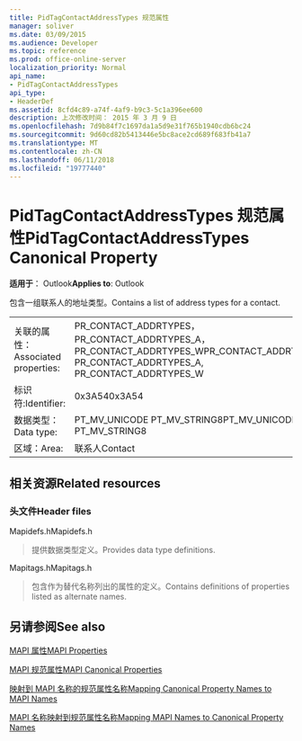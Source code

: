 ```yaml
---
title: PidTagContactAddressTypes 规范属性
manager: soliver
ms.date: 03/09/2015
ms.audience: Developer
ms.topic: reference
ms.prod: office-online-server
localization_priority: Normal
api_name:
- PidTagContactAddressTypes
api_type:
- HeaderDef
ms.assetid: 8cfd4c89-a74f-4af9-b9c3-5c1a396ee600
description: 上次修改时间： 2015 年 3 月 9 日
ms.openlocfilehash: 7d9b84f7c1697da1a5d9e31f765b1940cdb6bc24
ms.sourcegitcommit: 9d60cd82b5413446e5bc8ace2cd689f683fb41a7
ms.translationtype: MT
ms.contentlocale: zh-CN
ms.lasthandoff: 06/11/2018
ms.locfileid: "19777440"
---
```

# <a name="pidtagcontactaddresstypes-canonical-property"></a><span data-ttu-id="03c02-103">PidTagContactAddressTypes 规范属性</span><span class="sxs-lookup"><span data-stu-id="03c02-103">PidTagContactAddressTypes Canonical Property</span></span>

  
  
<span data-ttu-id="03c02-104">**适用于**： Outlook</span><span class="sxs-lookup"><span data-stu-id="03c02-104">**Applies to**: Outlook</span></span> 
  
<span data-ttu-id="03c02-105">包含一组联系人的地址类型。</span><span class="sxs-lookup"><span data-stu-id="03c02-105">Contains a list of address types for a contact.</span></span>
  
|||
|:-----|:-----|
|<span data-ttu-id="03c02-106">关联的属性：</span><span class="sxs-lookup"><span data-stu-id="03c02-106">Associated properties:</span></span>  <br/> |<span data-ttu-id="03c02-107">PR_CONTACT_ADDRTYPES，PR_CONTACT_ADDRTYPES_A，PR_CONTACT_ADDRTYPES_W</span><span class="sxs-lookup"><span data-stu-id="03c02-107">PR_CONTACT_ADDRTYPES, PR_CONTACT_ADDRTYPES_A, PR_CONTACT_ADDRTYPES_W</span></span>  <br/> |
|<span data-ttu-id="03c02-108">标识符:</span><span class="sxs-lookup"><span data-stu-id="03c02-108">Identifier:</span></span>  <br/> |<span data-ttu-id="03c02-109">0x3A54</span><span class="sxs-lookup"><span data-stu-id="03c02-109">0x3A54</span></span>  <br/> |
|<span data-ttu-id="03c02-110">数据类型：</span><span class="sxs-lookup"><span data-stu-id="03c02-110">Data type:</span></span>  <br/> |<span data-ttu-id="03c02-111">PT_MV_UNICODE PT_MV_STRING8</span><span class="sxs-lookup"><span data-stu-id="03c02-111">PT_MV_UNICODE, PT_MV_STRING8</span></span>  <br/> |
|<span data-ttu-id="03c02-112">区域：</span><span class="sxs-lookup"><span data-stu-id="03c02-112">Area:</span></span>  <br/> |<span data-ttu-id="03c02-113">联系人</span><span class="sxs-lookup"><span data-stu-id="03c02-113">Contact</span></span>  <br/> |
   
## <a name="related-resources"></a><span data-ttu-id="03c02-114">相关资源</span><span class="sxs-lookup"><span data-stu-id="03c02-114">Related resources</span></span>

### <a name="header-files"></a><span data-ttu-id="03c02-115">头文件</span><span class="sxs-lookup"><span data-stu-id="03c02-115">Header files</span></span>

<span data-ttu-id="03c02-116">Mapidefs.h</span><span class="sxs-lookup"><span data-stu-id="03c02-116">Mapidefs.h</span></span>
  
> <span data-ttu-id="03c02-117">提供数据类型定义。</span><span class="sxs-lookup"><span data-stu-id="03c02-117">Provides data type definitions.</span></span>
    
<span data-ttu-id="03c02-118">Mapitags.h</span><span class="sxs-lookup"><span data-stu-id="03c02-118">Mapitags.h</span></span>
  
> <span data-ttu-id="03c02-119">包含作为替代名称列出的属性的定义。</span><span class="sxs-lookup"><span data-stu-id="03c02-119">Contains definitions of properties listed as alternate names.</span></span>
    
## <a name="see-also"></a><span data-ttu-id="03c02-120">另请参阅</span><span class="sxs-lookup"><span data-stu-id="03c02-120">See also</span></span>



[<span data-ttu-id="03c02-121">MAPI 属性</span><span class="sxs-lookup"><span data-stu-id="03c02-121">MAPI Properties</span></span>](mapi-properties.md)
  
[<span data-ttu-id="03c02-122">MAPI 规范属性</span><span class="sxs-lookup"><span data-stu-id="03c02-122">MAPI Canonical Properties</span></span>](mapi-canonical-properties.md)
  
[<span data-ttu-id="03c02-123">映射到 MAPI 名称的规范属性名称</span><span class="sxs-lookup"><span data-stu-id="03c02-123">Mapping Canonical Property Names to MAPI Names</span></span>](mapping-canonical-property-names-to-mapi-names.md)
  
[<span data-ttu-id="03c02-124">MAPI 名称映射到规范属性名称</span><span class="sxs-lookup"><span data-stu-id="03c02-124">Mapping MAPI Names to Canonical Property Names</span></span>](mapping-mapi-names-to-canonical-property-names.md)

